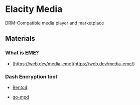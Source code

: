 # Elacity Media #

DRM-Compatible media player and marketplace

## Materials ##

### What is EME? ###
- [https://web.dev/media-eme](https://web.dev/media-eme/)

### Dash Encryption tool ###
- [Bento4](https://www.bento4.com/documentation/mp4dash/)

- [go-mpd](https://github.com/mc2soft/mpd)